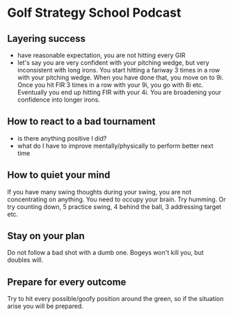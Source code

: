 # Golf Strategy School Podcast
## Layering success
* have reasonable expectation, you are not hitting every GIR
* let's say you are very confident with your pitching wedge, but very inconsistent with long irons. You start hitting a fariway 3 times in a row with your pitching wedge. When you have done that, you move on to 9i. Once you hit FIR 3 times in a row with your 9i, you go with 8i etc. Eventually you end up hitting FIR with your 4i. You are broadening your confidence into longer irons.


## How to react to a bad tournament
* is there anything positive I did?
* what do I have to improve mentally/physically to perform better next time

## How to quiet your mind

If you have many swing thoughts during your swing, you are not concentrating on anything. You need to occupy your brain. Try humming. Or try counting down, 5 practice swing, 4 behind the ball, 3 addressing target etc.

## Stay on your plan
Do not follow a bad shot with a dumb one. Bogeys won't kill you, but doubles will.

## Prepare for every outcome
Try to hit every possible/goofy position around the green, so if the situation arise you will be prepared.
